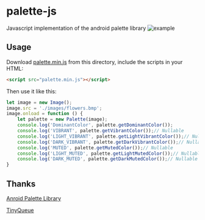 # palette-js
Javascript implementation of the android palette library
![example](https://github.com/wangyiwy/palette-js/blob/master/images/example.jpg)
## Usage
Download [palette.min.js](https://github.com/wangyiwy/palette-js/blob/master/dist/palette.min.js) from this directory, include the scripts in your HTML:
```html
<script src="palette.min.js"></script>
```
Then use it like this:
```javascript
let image = new Image();
image.src = './images/flowers.bmp';
image.onload = function () {
    let palette = new Palette(image);
    console.log('DominantColor', palette.getDominantColor());
    console.log('VIBRANT', palette.getVibrantColor());// Nullable
    console.log('LIGHT_VIBRANT', palette.getLightVibrantColor());// Nullable
    console.log('DARK_VIBRANT', palette.getDarkVibrantColor());// Nullable
    console.log('MUTED', palette.getMutedColor());// Nullable
    console.log('LIGHT_MUTED', palette.getLightMutedColor());// Nullable
    console.log('DARK_MUTED', palette.getDarkMutedColor());// Nullable
}
```
## Thanks
[Anroid Palette Library](https://developer.android.com/training/material/palette-colors)

[TinyQueue](https://github.com/mourner/tinyqueue)